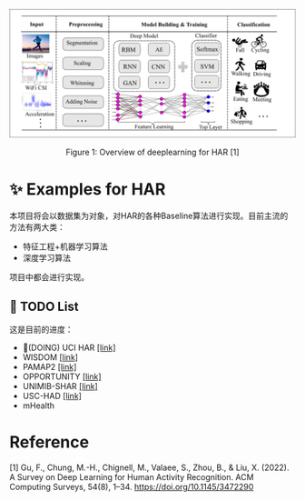 ![paper](./assets/paper.png)

<p align='center'>
Figure 1: Overview of deeplearning for HAR [1]
</p>

# ✨ Examples for HAR

本项目将会以数据集为对象，对HAR的各种Baseline算法进行实现。目前主流的方法有两大类：

- 特征工程+机器学习算法
- 深度学习算法

项目中都会进行实现。 

## 🚧 TODO List

这是目前的进度： 

- 🚧(DOING) UCI HAR [\[link\]](https://www.kaggle.com/datasets/drsaeedmohsen/ucihar-dataset)
- WISDOM [\[link\]](https://archive.ics.uci.edu/ml/datasets/WISDM+Smartphone+and+Smartwatch+Activity+and+Biometrics+Dataset+)
- PAMAP2 [\[link\]](http://archive.ics.uci.edu/ml/datasets/pamap2+physical+activity+monitoring)
- OPPORTUNITY [\[link\]](https://archive.ics.uci.edu/ml/datasets/opportunity+activity+recognition)
- UNIMIB-SHAR [\[link\]](http://www.sal.disco.unimib.it/technologies/unimib-shar/)
- USC-HAD [\[link\]](https://sipi.usc.edu/had/)
- mHealth


# Reference

[1] Gu, F., Chung, M.-H., Chignell, M., Valaee, S., Zhou, B., & Liu, X. (2022). A Survey on Deep Learning for Human Activity Recognition. ACM Computing Surveys, 54(8), 1–34. https://doi.org/10.1145/3472290
